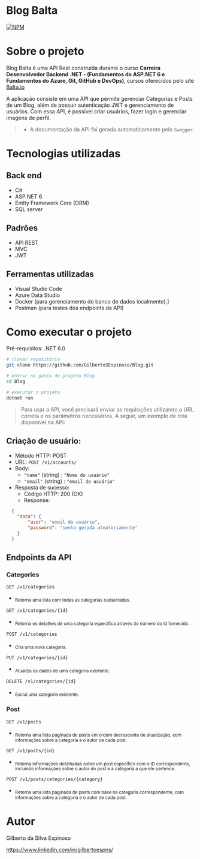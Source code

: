 # Blog Balta
[![NPM](https://img.shields.io/npm/l/react)](https://github.com/GilbertoSEspinoso/Blog/blob/main/LICENCE)

# Sobre o projeto


Blog Balta é uma API Rest construída durante o curso **Carreira Desenvolvedor Backend .NET - (Fundamentos do ASP.NET 6 e
Fundamentos do Azure, Git, GitHub e DevOps)**, cursos oferecidos pelo site [Balta.io](https://balta.io/player "Site da Balta.io")

A aplicação consiste em uma API que permite gerenciar Categorias e Posts de um Blog, além de possuir autenticação JWT e gerenciamento de usuários. Com essa API, é possível criar usuários, fazer login e gerenciar imagens de perfil.

> * A documentação da API foi gerada automaticamente pelo `Swagger`.


# Tecnologias utilizadas

## Back end
- C#
- ASP.NET 6
- Entity Framework Core (ORM)
- SQL server

## Padrões
- API REST
- MVC
- JWT

## Ferramentas utilizadas
- Visual Studio Code
- Azure Data Studio
- Docker (para gerenciamento do banco de dados localmente).]
- Postman (para testes dos endpoints da API)


# Como executar o projeto

Pré-requisitos: .NET 6.0

```bash
# clonar repositório
git clone https://github.com/GilbertoSEspinoso/Blog.git

# entrar na pasta do projeto Blog
cd Blog

# executar o projeto
dotnet run
```

> Para usar a API, você precisará enviar as requisições utilizando a URL correta e os parâmetros necessários.
A seguir, um exemplo de rota disponível na API:


## Criação de usuário:

* Método HTTP: POST
* URL: `POST /v1/accounts/`
* Body:
    * `"name"` (string) : `"Nome do usuário"`
    * `"email"` (string) : `"email do usuário"`
* Resposta de sucesso:
    * Código HTTP: 200 (OK)
    * Response:
```json
  {
    "data": {
        "user": "email do usuário",
        "password": "senha gerada aleatoriamente"
    }
  }
```
## Endpoints da API
### Categories
` GET /v1/categories `
* <sub>Retorna uma lista com todas as categorias cadastradas.</sub>

` GET /v1/categories/{id} `
* <sub>Retorna os detalhes de uma categoria específica através do número do Id fornecido.</sub>

` POST /v1/categories `
* <sub>Cria uma nova categoria.</sub>

` PUT /v1/categories/{id} `
* <sub>Atualiza os dados de uma categoria existente.</sub>

` DELETE /v1/categories/{id} `
* <sub>Exclui uma categoria existente.</sub>

### Post
` GET /v1/posts `
* <sub>Retorna uma lista paginada de posts em ordem decrescente de atualização, com informações sobre a categoria e o autor de cada post.</sub>

` GET /v1/posts/{id} `
* <sub>Retorna informações detalhadas sobre um post específico com o ID correspondente, incluindo informações sobre o autor do post e a categoria a que ele pertence.</sub>

` POST /v1/posts/categories/{category} `
* <sub>Retorna uma lista paginada de posts com base na categoria correspondente, com informações sobre a categoria e o autor de cada post.</sub>


# Autor

Gilberto da Silva Espinoso

https://www.linkedin.com/in/gilbertoespns/
